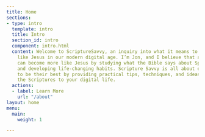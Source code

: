```yaml
---
title: Home
sections:
- type: intro
  template: intro
  title: Intro
  section_id: intro
  component: intro.html
  content: Welcome to ScriptureSavvy, an inquiry into what it means to become more
    like Jesus in our modern digital age. I’m Jon, and I believe that any Christian
    can become more like Jesus by studying what the Bible says about Spiritual Formation
    and developing life-changing habits. Scripture Savvy is all about empowering Christians
    to be their best by providing practical tips, techniques, and ideas for applying
    the Scriptures to your digital life.
  actions:
  - label: Learn More
    url: "/about"
layout: home
menu:
  main:
    weight: 1

---
```

